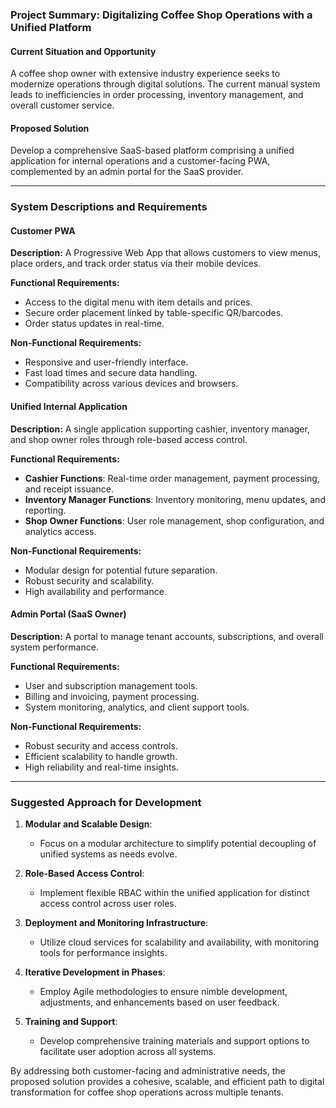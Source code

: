 ### Project Summary: Digitalizing Coffee Shop Operations with a Unified Platform

#### Current Situation and Opportunity
A coffee shop owner with extensive industry experience seeks to modernize operations through digital solutions. The current manual system leads to inefficiencies in order processing, inventory management, and overall customer service.

#### Proposed Solution
Develop a comprehensive SaaS-based platform comprising a unified application for internal operations and a customer-facing PWA, complemented by an admin portal for the SaaS provider.

---

### System Descriptions and Requirements

#### Customer PWA
**Description:** A Progressive Web App that allows customers to view menus, place orders, and track order status via their mobile devices.

**Functional Requirements:**
- Access to the digital menu with item details and prices.
- Secure order placement linked by table-specific QR/barcodes.
- Order status updates in real-time.

**Non-Functional Requirements:**
- Responsive and user-friendly interface.
- Fast load times and secure data handling.
- Compatibility across various devices and browsers.

#### Unified Internal Application
**Description:** A single application supporting cashier, inventory manager, and shop owner roles through role-based access control.

**Functional Requirements:**
- **Cashier Functions**: Real-time order management, payment processing, and receipt issuance.
- **Inventory Manager Functions**: Inventory monitoring, menu updates, and reporting.
- **Shop Owner Functions**: User role management, shop configuration, and analytics access.

**Non-Functional Requirements:**
- Modular design for potential future separation.
- Robust security and scalability.
- High availability and performance.

#### Admin Portal (SaaS Owner)
**Description:** A portal to manage tenant accounts, subscriptions, and overall system performance.

**Functional Requirements:**
- User and subscription management tools.
- Billing and invoicing, payment processing.
- System monitoring, analytics, and client support tools.

**Non-Functional Requirements:**
- Robust security and access controls.
- Efficient scalability to handle growth.
- High reliability and real-time insights.

---

### Suggested Approach for Development

1. **Modular and Scalable Design**:
   - Focus on a modular architecture to simplify potential decoupling of unified systems as needs evolve.
   
2. **Role-Based Access Control**:
   - Implement flexible RBAC within the unified application for distinct access control across user roles.

3. **Deployment and Monitoring Infrastructure**:
   - Utilize cloud services for scalability and availability, with monitoring tools for performance insights.

4. **Iterative Development in Phases**:
   - Employ Agile methodologies to ensure nimble development, adjustments, and enhancements based on user feedback.

5. **Training and Support**:
   - Develop comprehensive training materials and support options to facilitate user adoption across all systems.

By addressing both customer-facing and administrative needs, the proposed solution provides a cohesive, scalable, and efficient path to digital transformation for coffee shop operations across multiple tenants.
